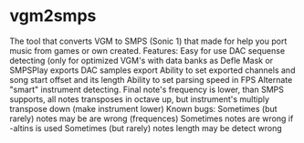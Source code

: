 # vgm2smps
The tool that converts VGM to SMPS (Sonic 1) that made for help you port music from games or own created.
Features:
  Easy for use
  DAC sequense detecting (only for optimized VGM's with data banks as Defle Mask or SMPSPlay exports
  DAC samples export
  Ability to set exported channels and song start offset and its length
  Ability to set parsing speed in FPS
  Alternate "smart" instrument detecting. Final note's frequency is lower, than SMPS supports, all notes transposes in octave up,
  but instrument's multiply transpose down (make instrument lower)
Known bugs:
  Sometimes (but rarely) notes may be are wrong (frequences)
  Sometimes notes are wrong if -altins is used
  Sometimes (but rarely) notes length may be detect wrong
  
  
